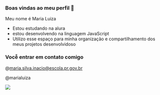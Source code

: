 ### Boas vindas ao meu perfil 💙
 
Meu nome é Maria Luiza

- Estou estudando na alura
- estou desenvolvendo na linguagem JavaScript
- Utilizo esse espaço para minha organização e compartilhamento dos meus projetos desenvolvidoso

### Vocễ entrar em contato comigo

@maria.silva.inacio@escola.pr.gov.br

@marialuiza

![](https://tenor.com/bTT3A.gif)
